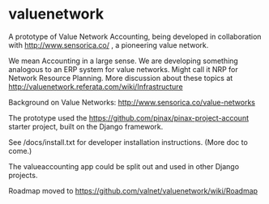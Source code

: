 valuenetwork
=====================

A prototype of Value Network Accounting, being developed in collaboration with http://www.sensorica.co/ , a pioneering value network.

We mean Accounting in a large sense.  We are developing something analogous to an ERP system for value networks.  Might call it NRP for Network Resource Planning. 
More discussion about these topics at http://valuenetwork.referata.com/wiki/Infrastructure

Background on Value Networks: http://www.sensorica.co/value-networks

The prototype used the https://github.com/pinax/pinax-project-account starter project, built on the Django framework.

See /docs/install.txt for developer installation instructions. (More doc to come.)

The valueaccounting app could be split out and used in other Django projects.

Roadmap moved to https://github.com/valnet/valuenetwork/wiki/Roadmap
